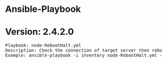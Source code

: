 # Ansible-Playbook
# Version: 2.4.2.0

<pre>
Playbook: node-RebootHalt.yml
Description: Check the connection of target server then reboot or halt depends on the condition defined on the playbook.
Example: ansible-playbook -i inventory node-RebootHalt.yml --limit=[group|host]
</pre>

